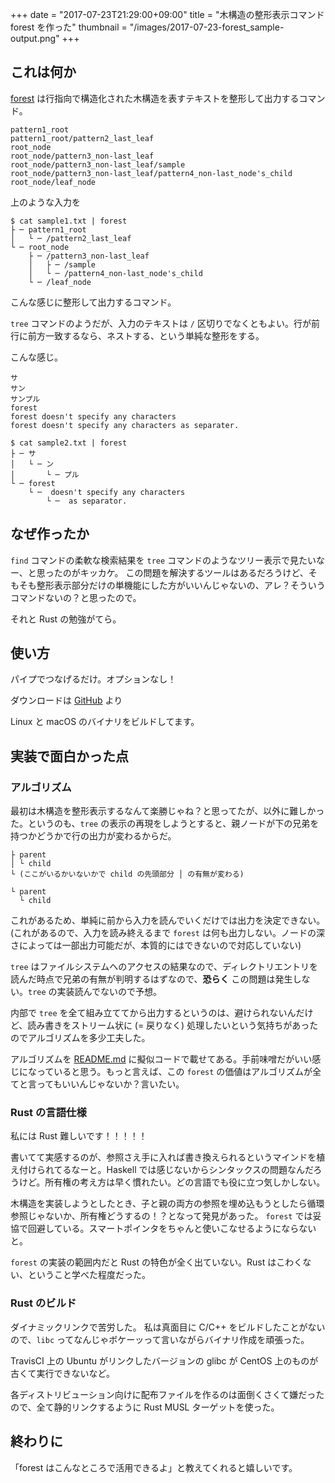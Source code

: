 +++
date = "2017-07-23T21:29:00+09:00"
title = "木構造の整形表示コマンド forest を作った"
thumbnail = "/images/2017-07-23-forest_sample-output.png"
+++


## これは何か

[forest][GitHub] は行指向で構造化された木構造を表すテキストを整形して出力するコマンド。

```
pattern1_root
pattern1_root/pattern2_last_leaf
root_node
root_node/pattern3_non-last_leaf
root_node/pattern3_non-last_leaf/sample
root_node/pattern3_non-last_leaf/pattern4_non-last_node's_child
root_node/leaf_node
```

上のような入力を

```console
$ cat sample1.txt | forest
├ ─ pattern1_root
│   └ ─ /pattern2_last_leaf
└ ─ root_node
    ├ ─ /pattern3_non-last_leaf
    │   ├ ─ /sample
    │   └ ─ /pattern4_non-last_node's_child
    └ ─ /leaf_node
```

こんな感じに整形して出力するコマンド。

`tree` コマンドのようだが、入力のテキストは `/` 区切りでなくともよい。行が前行に前方一致するなら、ネストする、という単純な整形をする。

こんな感じ。

```
サ
サン
サンプル
forest
forest doesn't specify any characters
forest doesn't specify any characters as separater.
```

```console
$ cat sample2.txt | forest
├ ─ サ
│   └ ─ ン
│       └ ─ プル
└ ─ forest
    └ ─  doesn't specify any characters
        └ ─  as separator.
```


## なぜ作ったか

`find` コマンドの柔軟な検索結果を `tree` コマンドのようなツリー表示で見たいなー、と思ったのがキッカケ。
この問題を解決するツールはあるだろうけど、そもそも整形表示部分だけの単機能にした方がいいんじゃないの、アレ？そういうコマンドないの？と思ったので。

それと Rust の勉強がてら。


## 使い方

パイプでつなげるだけ。オプションなし！

ダウンロードは [GitHub][GitHub] より

Linux と macOS のバイナリをビルドしてます。


## 実装で面白かった点

### アルゴリズム

最初は木構造を整形表示するなんて楽勝じゃね？と思ってたが、以外に難しかった。というのも、`tree` の表示の再現をしようとすると、親ノードが下の兄弟を持つかどうかで行の出力が変わるからだ。

```
├ parent
│ └ child
└ (ここがいるかいないかで child の先頭部分 │ の有無が変わる)
```

```
└ parent
  └ child
```

これがあるため、単純に前から入力を読んでいくだけでは出力を決定できない。(これがあるので、入力を読み終えるまで `forest` は何も出力しない。ノードの深さによっては一部出力可能だが、本質的にはできないので対応していない)

`tree` はファイルシステムへのアクセスの結果なので、ディレクトリエントリを読んだ時点で兄弟の有無が判明するはずなので、**恐らく** この問題は発生しない。`tree` の実装読んでないので予想。

内部で `tree` を全て組み立ててから出力するというのは、避けられないんだけど、読み書きをストリーム状に (= 戻りなく) 処理したいという気持ちがあったのでアルゴリズムを多少工夫した。

アルゴリズムを [README.md][GitHub] に擬似コードで載せてある。手前味噌だがいい感じになっていると思う。もっと言えば、この `forest` の価値はアルゴリズムが全てと言ってもいいんじゃないか？言いたい。

### Rust の言語仕様

私には Rust 難しいです！！！！！

書いてて実感するのが、参照さえ手に入れば書き換えられるというマインドを植え付けられてるなーと。Haskell では感じないからシンタックスの問題なんだろうけど。所有権の考え方は早く慣れたい。どの言語でも役に立つ気しかしない。

木構造を実装しようとしたとき、子と親の両方の参照を埋め込もうとしたら循環参照じゃないか、所有権どうするの！？となって発見があった。
`forest` では妥協で回避している。スマートポインタをちゃんと使いこなせるようにならないと。

`forest` の実装の範囲内だと Rust の特色が全く出ていない。Rust はこわくない、ということ学べた程度だった。

### Rust のビルド

ダイナミックリンクで苦労した。
私は真面目に C/C++ をビルドしたことがないので、`libc` ってなんじゃボケーッって言いながらバイナリ作成を頑張った。

TravisCI 上の Ubuntu がリンクしたバージョンの glibc が CentOS 上のものが古くて実行できないなど。

各ディストリビューション向けに配布ファイルを作るのは面倒くさくて嫌だったので、全て静的リンクするように Rust MUSL ターゲットを使った。


## 終わりに

「forest はこんなところで活用できるよ」と教えてくれると嬉しいです。


[GitHub]: https://github.com/KoharaKazuya/forest

